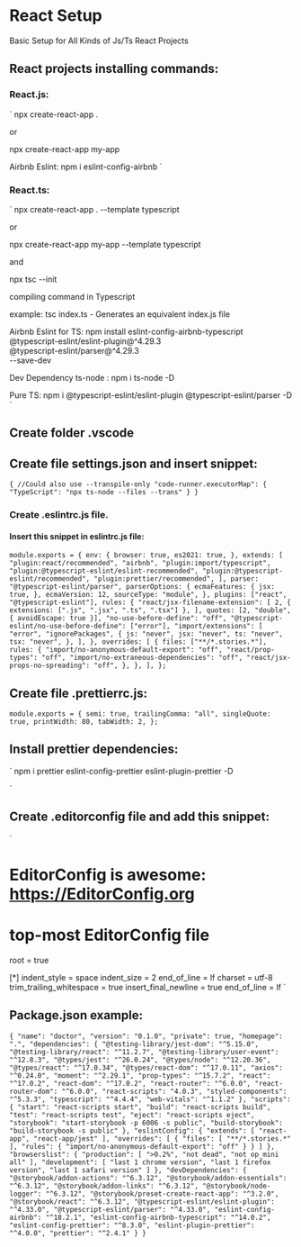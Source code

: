 # React Setup
Basic Setup for All Kinds of Js/Ts React Projects

## React projects installing commands:

### React.js:
`
npx create-react-app . 

or

npx create-react-app my-app

Airbnb Eslint: npm i eslint-config-airbnb
`

### React.ts:
`
npx create-react-app . --template typescript

or

npx create-react-app my-app --template typescript

and

npx tsc --init

compiling command in Typescript

example: tsc index.ts - Generates an equivalent index.js file

Airbnb Eslint for TS: npm install eslint-config-airbnb-typescript \
            @typescript-eslint/eslint-plugin@^4.29.3 \
            @typescript-eslint/parser@^4.29.3 \
            --save-dev
         

Dev Dependency ts-node : npm i ts-node -D

Pure TS: npm i @typescript-eslint/eslint-plugin @typescript-eslint/parser -D
`

## Create folder .vscode

## Create file settings.json and insert snippet:
`
{
  //Could also use --transpile-only
  "code-runner.executorMap": {
    "TypeScript": "npx ts-node --files --trans"
  }
}
`

### Create .eslintrc.js file.

#### Insert this snippet in eslintrc.js file:
`
module.exports = {
  env: {
    browser: true,
    es2021: true,
  },
  extends: [
    "plugin:react/recommended",
    "airbnb",
    "plugin:import/typescript",
    "plugin:@typescript-eslint/eslint-recommended",
    "plugin:@typescript-eslint/recommended",
    "plugin:prettier/recommended",
  ],
  parser: "@typescript-eslint/parser",
  parserOptions: {
    ecmaFeatures: {
      jsx: true,
    },
    ecmaVersion: 12,
    sourceType: "module",
  },
  plugins: ["react", "@typescript-eslint"],
  rules: {
    "react/jsx-filename-extension": [
      2,
      { extensions: [".js", ".jsx", ".ts", ".tsx"] },
    ],
    quotes: [2, "double", { avoidEscape: true }],
    "no-use-before-define": "off",
    "@typescript-eslint/no-use-before-define": ["error"],
    "import/extensions": [
      "error",
      "ignorePackages",
      {
        js: "never",
        jsx: "never",
        ts: "never",
        tsx: "never",
      },
    ],
  },
  overrides: [
    {
      files: ["**/*.stories.*"],
      rules: {
        "import/no-anonymous-default-export": "off",
        "react/prop-types": "off",
        "import/no-extraneous-dependencies": "off",
        "react/jsx-props-no-spreading": "off",
      },
    },
  ],
};
`

## Create file .prettierrc.js:
`
module.exports = {
  semi: true,
  trailingComma: "all",
  singleQuote: true,
  printWidth: 80,
  tabWidth: 2,
};
`

## Install prettier dependencies:
`
npm i prettier eslint-config-prettier eslint-plugin-prettier -D

`

## Create .editorconfig file and add this snippet:
`
# EditorConfig is awesome: https://EditorConfig.org

# top-most EditorConfig file
root = true

[*]
indent_style = space
indent_size = 2
end_of_line = lf
charset = utf-8
trim_trailing_whitespace = true
insert_final_newline = true
end_of_line = lf
`

## Package.json example:
`
{
  "name": "doctor",
  "version": "0.1.0",
  "private": true,
  "homepage": ".",
  "dependencies": {
    "@testing-library/jest-dom": "^5.15.0",
    "@testing-library/react": "^11.2.7",
    "@testing-library/user-event": "^12.8.3",
    "@types/jest": "^26.0.24",
    "@types/node": "^12.20.36",
    "@types/react": "^17.0.34",
    "@types/react-dom": "^17.0.11",
    "axios": "^0.24.0",
    "moment": "^2.29.1",
    "prop-types": "^15.7.2",
    "react": "^17.0.2",
    "react-dom": "^17.0.2",
    "react-router": "^6.0.0",
    "react-router-dom": "^6.0.0",
    "react-scripts": "4.0.3",
    "styled-components": "^5.3.3",
    "typescript": "^4.4.4",
    "web-vitals": "^1.1.2"
  },
  "scripts": {
    "start": "react-scripts start",
    "build": "react-scripts build",
    "test": "react-scripts test",
    "eject": "react-scripts eject",
    "storybook": "start-storybook -p 6006 -s public",
    "build-storybook": "build-storybook -s public"
  },
  "eslintConfig": {
    "extends": [
      "react-app",
      "react-app/jest"
    ],
    "overrides": [
      {
        "files": [
          "**/*.stories.*"
        ],
        "rules": {
          "import/no-anonymous-default-export": "off"
        }
      }
    ]
  },
  "browserslist": {
    "production": [
      ">0.2%",
      "not dead",
      "not op_mini all"
    ],
    "development": [
      "last 1 chrome version",
      "last 1 firefox version",
      "last 1 safari version"
    ]
  },
  "devDependencies": {
    "@storybook/addon-actions": "^6.3.12",
    "@storybook/addon-essentials": "^6.3.12",
    "@storybook/addon-links": "^6.3.12",
    "@storybook/node-logger": "^6.3.12",
    "@storybook/preset-create-react-app": "^3.2.0",
    "@storybook/react": "^6.3.12",
    "@typescript-eslint/eslint-plugin": "^4.33.0",
    "@typescript-eslint/parser": "^4.33.0",
    "eslint-config-airbnb": "^18.2.1",
    "eslint-config-airbnb-typescript": "^14.0.2",
    "eslint-config-prettier": "^8.3.0",
    "eslint-plugin-prettier": "^4.0.0",
    "prettier": "^2.4.1"
  }
}
`



